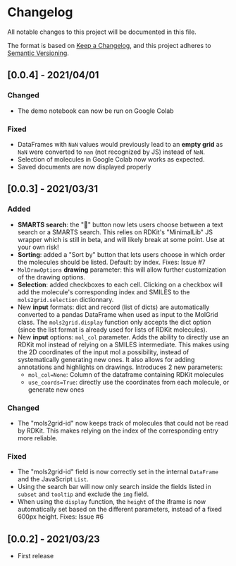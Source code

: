 # Changelog
All notable changes to this project will be documented in this file.

The format is based on [Keep a Changelog](https://keepachangelog.com/en/1.0.0/),
and this project adheres to [Semantic Versioning](https://semver.org/spec/v2.0.0.html).

## [0.0.4] - 2021/04/01
### Changed
- The demo notebook can now be run on Google Colab
### Fixed
- DataFrames with `NaN` values would previously lead to an **empty grid** as `NaN` were
  converted to `nan` (not recognized by JS) instead of `NaN`.
- Selection of molecules in Google Colab now works as expected.
- Saved documents are now displayed properly

## [0.0.3] - 2021/03/31
### Added
- **SMARTS search**: the "🔎" button now lets users choose between a text search or a SMARTS
  search. This relies on RDKit's "MinimalLib" JS wrapper which is still in beta, and will
  likely break at some point. Use at your own risk!
- **Sorting**: added a "Sort by" button that lets users choose in which order the molecules
  should be listed. Default: by index. Fixes: Issue #7
- `MolDrawOptions` **drawing** parameter: this will allow further customization of the drawing
  options.
- **Selection**: added checkboxes to each cell. Clicking on a checkbox will add the molecule's
  corresponding index and SMILES to the `mols2grid.selection` dictionnary.
- New **input** formats: dict and record (list of dicts) are automatically converted to a
  pandas DataFrame when used as input to the MolGrid class. The `mols2grid.display`
  function only accepts the dict option (since the list format is already used for lists
  of RDKit molecules).
- New **input** options: `mol_col` parameter. Adds the ability to directly use an RDKit mol
  instead of relying on a SMILES intermediate. This makes using the 2D coordinates of the
  input mol a possibility, instead of systematically generating new ones. It also allows
  for adding annotations and highlights on drawings. Introduces 2 new parameters:
  - `mol_col=None`: Column of the dataframe containing RDKit molecules
  - `use_coords=True`: directly use the coordinates from each molecule, or generate new
    ones
### Changed
- The "mols2grid-id" now keeps track of molecules that could not be read by RDKit. This
  makes relying on the index of the corresponding entry more reliable.
### Fixed
- The "mols2grid-id" field is now correctly set in the internal `DataFrame` and the
  JavaScript `List`.
- Using the search bar will now only search inside the fields listed in `subset` and
  `tooltip` and exclude the `img` field.
- When using the `display` function, the `height` of the iframe is now automatically set
  based on the different parameters, instead of a fixed 600px height. Fixes: Issue #6

## [0.0.2] - 2021/03/23
- First release